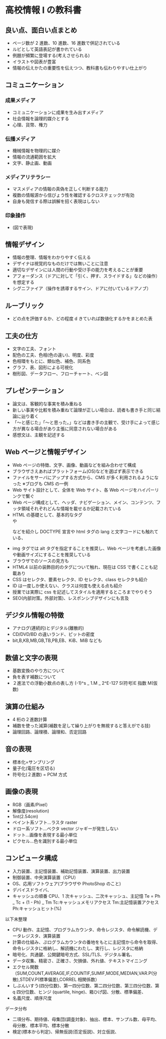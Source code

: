 # 高校情報 I の教科書

## 良い点、面白い点まとめ

- ページ数が 2 進数、10 進数、16 進数で併記されている
- ルビとして英語表記が書かれている
- 例題が頻繁に登場する(考えさせられる)
- イラストや図表が豊富
- 情報の伝えかたの重要性を伝えつつ、教科書も伝わりやすい仕上がり

## コミュニケーション

### 成果メディア

- コミュニケーションに成果を生み出すメディア
- 社会情報を論理的媒介とする
- 心理、貨幣、権力

### 伝播メディア

- 機械情報を物理的に媒介
- 情報の流通範囲を拡大
- 文字、静止画、動画

### メディアリテラシー

- マスメディアの情報の真偽を正しく判断する能力
- 複数の情報源から信ぴょう性を確認するクロスチェックが有効
- 自身も発信する際は誤解を招く表現はしない

### 印象操作

- (図で表現)

## 情報デザイン

- 情報の整理、情報をわかりやすく伝える
- デザイナは視覚的なものだけでは無いことに注意
- 適切なデザインには人間の行動や受け手の能力を考えることが重要
- アフォーダンス（ドアに対して「引く、押す、スライドする」などの操作）を想定する
- シグニファイア（操作を誘導するサイン、ドアに付いているドアノブ）

## ルーブリック

- どの点を評価するか、どの程度 d きていれば数値化するかをまとめた表

## 工夫の仕方

- 文字の工夫、フォント
- 配色の工夫、色相(色の違い)、明度、彩度
- 色相環をもとに、類似色、補色、同系色
- グラフ、表、図形による可視化
- 樹形図、データフロー、フローチャート、ベン図

## プレゼンテーション

- 論文は、客観的な事実を積み重ねる
- 新しい事実や比較を積み重ねて論理が正しい場合は、読者も書き手と同じ結論に辿り着く
- 「〜と感じた」「〜と思った。」などは書き手の主観で、受け手によって感じ方が異なる場合があり主張に同意されない場合がある
- 感想文は、主観を記述する

## Web ページと情報デザイン

- Web ページの特徴、文字、画像、動画などを組み合わせて構成
- ブラウザさえあればプラットフォーム(OS)などを選ばず表示できる
- ファイルをサーバにアップする方式から、CMS が多く利用されるようになった
  ※ブログも CMS の一例
- Web サイト設計として、全体を Web サイト、各 Web ページをハイパーリンクで繋ぐ
- Web ページ構成として、ヘッダ、ナビゲーション、メイン、コンテンツ、フッタ領域それぞれどんな情報を載せるか記載されている
- HTML の基礎として、基本的なタグ<br>や<p>などを紹介し DOCTYPE 宣言や html タグの lang と文字コードにも触れている、
- img タグでは alt タグを指定することを推奨し、Web ページを考慮した画像や動画サイズにすることを推奨している
- ブラウザでのソースの見方も
- HTML4 以前の装飾目的のタグについて触れ、現在は CSS で書くことも記載あり
- CSS はセレクタ、要素セレクタ、ID セレクタ、class セレクタも紹介
- ID は一度しか使えない、クラスは何度も使える点も紹介
- 授業では実際に css を記述してスタイルを適用するところまでやりそう
- SEO(内部対策。外部対策)、レスポンシブデザインにも言及

## デジタル情報の特徴

- アナログ(連続的)とデジタル(離散的)
- CD/DVD/BD の違いランド、ピットの密度
- bit,B,KB,MB,GB,TB,PB,EB、KiB、MiB なども

## 数値と文字の表現

- 基数変換のやり方について
- 負を表す補数について
- ２進法での浮動小数点の表し方
  (-1)^s _ 1.M _ 2^E-127
  S(符号)E 指数 M(仮数)

## 演算の仕組み

- 4 桁の２進数計算
- 補数を使った減算(補数を足して繰り上がりを無視すると答えがでる技)
- 論理回路、論理積、論理和、否定回路

## 音の表現

- 標本化=サンプリング
- 量子化(電圧を区切る)
- 符号化(２進数) = PCM 方式

## 画像の表現

- RGB（画素/Pixel）
- 解像度(resolution)
- 1int(2.54cm)
- ペイント系ソフト...ラスタ raster
- ドロー系ソフト...ベクタ vector ジャギーが発生しない
- ドット...画像を表現する最小単位
- ピクセル...色を識別する最小単位

## コンピュータ構成

- 入力装置、主記憶装置、補助記憶装置、演算装置、出力装置
- 制御装置、中央演算装置（CPU）
- OS、応用ソフトウェア(ブラウザや PhotoShop のこと)
- デバイスドライバ、
- キャッシュの順番 CPU、1 次キャッシュ、二次キャッシュ、主記憶
  Te = Ph _ Tc + (1 - Ph) _ Tm
  Tc:キャッシュメモリアクセス
  Tm:主記憶装置アクセス
  Ph:キャッシュヒット(%)

以下未整理

- CPU 動作、主記憶、プログラムカウンタ、命令レジスタ、命令解読機、データレジスタ、演算装置
- 計算の仕組み、ぷログラムカウンタの番地をもとに主記憶から命令を取得、命令レジスタに格納し、解読機にわたし、実行し、レジスタに格納
- 暗号化、共通鍵、公開鍵暗号方式、SSL/TLS、デジタル署名、
- データ収集、精密さ、正確さ、欠損値、外れ値、テキストマイニング
- エクセル関数（SUM,COUNT,AVERAGE,IF,COUNTIF,SUMIF,MODE,MEDIAN,VAR.P(分散),STDEV.P(標準偏差),CORREL 相関係数）
- しぶんいすう(四分位数)、第一四分位数、第二四分位数、第三四分位数、第 q 四分位数、ヒンジ (quartile, hinge)、箱ひげ図、分散、標準偏差、
- 名義尺度、順序尺度

データ分布

- 二項分布、期待値、母集団(調査対象)、抽出、標本、サンプル数、母平均、母分散、標本平均、標本分散
- 検定(標本から判定)、帰無仮説(否定仮説)、対立仮説、
